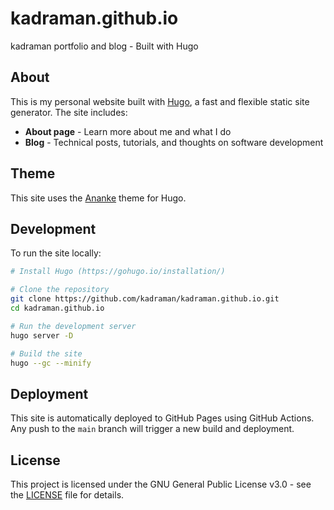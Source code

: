 # kadraman.github.io

kadraman portfolio and blog - Built with Hugo

## About

This is my personal website built with [Hugo](https://gohugo.io/), a fast and flexible static site generator. The site includes:

- **About page** - Learn more about me and what I do
- **Blog** - Technical posts, tutorials, and thoughts on software development

## Theme

This site uses the [Ananke](https://github.com/theNewDynamic/gohugo-theme-ananke) theme for Hugo.

## Development

To run the site locally:

```bash
# Install Hugo (https://gohugo.io/installation/)

# Clone the repository
git clone https://github.com/kadraman/kadraman.github.io.git
cd kadraman.github.io

# Run the development server
hugo server -D

# Build the site
hugo --gc --minify
```

## Deployment

This site is automatically deployed to GitHub Pages using GitHub Actions. Any push to the `main` branch will trigger a new build and deployment.

## License

This project is licensed under the GNU General Public License v3.0 - see the [LICENSE](LICENSE) file for details.

